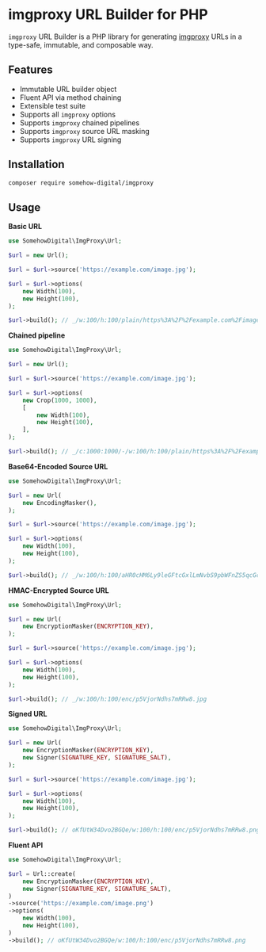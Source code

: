 # imgproxy URL Builder for PHP

`imgproxy` URL Builder is a PHP library for generating [imgproxy](https://imgproxy.net/)
URLs in a type-safe, immutable, and composable way.

## Features

- Immutable URL builder object
- Fluent API via method chaining
- Extensible test suite
- Supports all `imgproxy` options
- Supports `imgproxy` chained pipelines
- Supports `imgproxy` source URL masking
- Supports `imgproxy` URL signing

## Installation

```bash
composer require somehow-digital/imgproxy
```

## Usage

**Basic URL**
```php
use SomehowDigital\ImgProxy\Url;

$url = new Url();

$url = $url->source('https://example.com/image.jpg');

$url = $url->options(
    new Width(100),
    new Height(100),
);

$url->build(); // _/w:100/h:100/plain/https%3A%2F%2Fexample.com%2Fimage.jpg
```

**Chained pipeline**
```php
use SomehowDigital\ImgProxy\Url;

$url = new Url();

$url = $url->source('https://example.com/image.jpg');

$url = $url->options(
    new Crop(1000, 1000),
    [
        new Width(100),
        new Height(100),
    ],
);

$url->build(); // _/c:1000:1000/-/w:100/h:100/plain/https%3A%2F%2Fexample.com%2Fimage.jpg
```

**Base64-Encoded Source URL**
```php
use SomehowDigital\ImgProxy\Url;

$url = new Url(
    new EncodingMasker(),
);

$url = $url->source('https://example.com/image.jpg');

$url = $url->options(
    new Width(100),
    new Height(100),
);

$url->build(); // _/w:100/h:100/aHR0cHM6Ly9leGFtcGxlLmNvbS9pbWFnZS5qcGc
```

**HMAC-Encrypted Source URL**
```php
use SomehowDigital\ImgProxy\Url;

$url = new Url(
    new EncryptionMasker(ENCRYPTION_KEY),
);

$url = $url->source('https://example.com/image.jpg');

$url = $url->options(
    new Width(100),
    new Height(100),
);

$url->build(); // _/w:100/h:100/enc/p5VjorNdhs7mRRw8.jpg
```

**Signed URL**
```php
use SomehowDigital\ImgProxy\Url;

$url = new Url(
    new EncryptionMasker(ENCRYPTION_KEY),
    new Signer(SIGNATURE_KEY, SIGNATURE_SALT),
);

$url = $url->source('https://example.com/image.jpg');

$url = $url->options(
    new Width(100),
    new Height(100),
);

$url->build(); // oKfUtW34Dvo2BGQe/w:100/h:100/enc/p5VjorNdhs7mRRw8.png
```

**Fluent API**
```php
use SomehowDigital\ImgProxy\Url;

$url = Url::create(
    new EncryptionMasker(ENCRYPTION_KEY),
    new Signer(SIGNATURE_KEY, SIGNATURE_SALT),
)
->source('https://example.com/image.png')
->options(
    new Width(100),
    new Height(100),
)
->build(); // oKfUtW34Dvo2BGQe/w:100/h:100/enc/p5VjorNdhs7mRRw8.png
```

